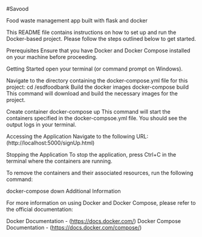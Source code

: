 #Savood

Food waste management app built with flask and docker

This README file contains instructions on how to set up and run the Docker-based project. Please follow the steps outlined below to get started.

Prerequisites
Ensure that you have Docker and Docker Compose installed on your machine before proceeding.

Getting Started
open your terminal (or command prompt on Windows).

Navigate to the directory containing the docker-compose.yml file for this project:
cd /esdfoodbank
Build the docker images
docker-compose build
This command will download and build the necessary images for the project.

Create container
docker-compose up
This command will start the containers specified in the docker-compsoe.yml file. You should see the output logs in your terminal.

Accessing the Application
Navigate to the following URL: (http://localhost:5000/signUp.html)

Stopping the Application
To stop the application, press Ctrl+C in the terminal where the containers are running.

To remove the containers and their associated resources, run the following command:

 docker-compose down
Additional Information

For more information on using Docker and Docker Compose, please refer to the official documentation:

Docker Documentation - (https://docs.docker.com/)
Docker Compose Documentation - (https://docs.docker.com/compose/)
